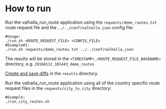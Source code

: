 # How to run  
Run the valhalla_run_route application using the `requests/demo_routes.txt` route request file and the `../../conf/valhalla.json` config file:
```
#Usage:
./run.sh <ROUTE_REQUEST_FILE> <CONFIG_FILE>
#Example#1:
./run.sh requests/demo_routes.txt ../../conf/valhalla.json
```
The results will be stored in the `<TIMESTAMP>_<ROUTE_REQUEST_FILE_BASENAME>` directory, e.g. `20160112_181443_demo_routes`

[Create and save diffs](https://github.com/valhalla/tools/blob/master/run_route_scripts/results/README.md) in the `results` directory.

Run the valhalla_run_route application using all of the country specific route request files in the `requests/city_to_city` directory:  
```
#Example:
./run_city_routes.sh
```
